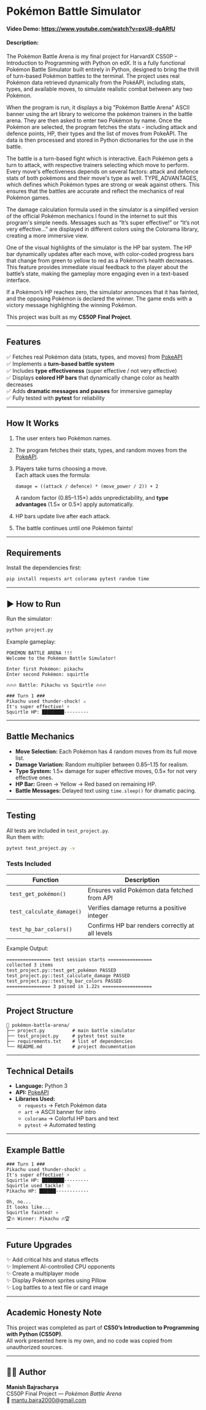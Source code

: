 # Pokémon Battle Simulator
#### Video Demo:  https://www.youtube.com/watch?v=pxU8-dgARfU
#### Description:
The Pokémon Battle Arena is my final project for HarvardX CS50P – Introduction to Programming with Python on edX. It is a fully functional Pokémon Battle Simulator built entirely in Python, designed to bring the thrill of turn-based Pokémon battles to the terminal. The project uses real Pokémon data retrieved dynamically from the PokéAPI, including stats, types, and available moves, to simulate realistic combat between any two Pokémon.

When the program is run, it displays a big "Pokémon Battle Arena" ASCII banner using the art library to welcome the pokémon trainers in the battle arena. They are then asked to enter two Pokémon by name. Once the Pokémon are selected, the program fetches the stats - including attack and defence points, HP, their types and the list of moves from PokeAPI. The data is then processed and stored in Python dictionaries for the use in the battle.

The battle is a turn-based fight which is interactive. Each Pokémon gets a turn to attack, with respective trainers selecting which move to perform. Every move's effectiveness depends on several factors: attack and defence stats of both pokémons and their move's type as well. TYPE_ADVANTAGES, which defines which Pokémon types are strong or weak against others. This ensures that the battles are accurate and reflect the mechanics of real Pokémon games.

The damage calculation formula used in the simulator is a simplified version of the official Pokémon mechanics I found in the internet to suit this program's simple needs. Messages such as “It’s super effective!” or “It’s not very effective…” are displayed in different colors using the Colorama library, creating a more immersive view.

One of the visual highlights of the simulator is the HP bar system. The HP bar dynamically updates after each move, with color-coded progress bars that change from green to yellow to red as a Pokémon’s health decreases. This feature provides immediate visual feedback to the player about the battle’s state, making the gameplay more engaging even in a text-based interface.

If a Pokémon’s HP reaches zero, the simulator announces that it has fainted, and the opposing Pokémon is declared the winner. The game ends with a victory message highlighting the winning Pokémon.

This project was built as my **CS50P Final Project**.

---

## Features

✅ Fetches real Pokémon data (stats, types, and moves) from [PokeAPI](https://pokeapi.co/)  
✅ Implements a **turn-based battle system**  
✅ Includes **type effectiveness** (super effective / not very effective)  
✅ Displays **colored HP bars** that dynamically change color as health decreases  
✅ Adds **dramatic messages and pauses** for immersive gameplay  
✅ Fully tested with **pytest** for reliability  

---

## How It Works

1. The user enters two Pokémon names.
2. The program fetches their stats, types, and random moves from the [PokeAPI](https://pokeapi.co/).
3. Players take turns choosing a move.  
   Each attack uses the formula:

   ```
   damage = ((attack / defence) * (move_power / 2)) + 2
   ```

   A random factor (0.85–1.15×) adds unpredictability, and **type advantages** (1.5× or 0.5×) apply automatically.

4. HP bars update live after each attack.
5. The battle continues until one Pokémon faints!

---

## Requirements

Install the dependencies first:

```bash
pip install requests art colorama pytest random time
```

---

## ▶️ How to Run

Run the simulator:

```bash
python project.py
```

Example gameplay:

```
POKÉMON BATTLE ARENA !!!
Welcome to the Pokémon Battle Simulator!

Enter first Pokémon: pikachu
Enter second Pokémon: squirtle

🔥🔥🔥 Battle: Pikachu vs Squirtle 🔥🔥🔥

### Turn 1 ###
Pikachu used thunder-shock! ⚔️
It's super effective! ⚡
Squirtle HP: ████████---------
```

---

## Battle Mechanics

- **Move Selection:** Each Pokémon has 4 random moves from its full move list.
- **Damage Variation:** Random multiplier between 0.85–1.15 for realism.
- **Type System:** 1.5× damage for super effective moves, 0.5× for not very effective ones.
- **HP Bar:** Green → Yellow → Red based on remaining HP.
- **Battle Messages:** Delayed text using `time.sleep()` for dramatic pacing.

---

## Testing

All tests are included in `test_project.py`.  
Run them with:

```bash
pytest test_project.py -v
```

### Tests Included

| Function | Description |
|-----------|--------------|
| `test_get_pokémon()` | Ensures valid Pokémon data fetched from API |
| `test_calculate_damage()` | Verifies damage returns a positive integer |
| `test_hp_bar_colors()` | Confirms HP bar renders correctly at all levels |

Example Output:
```
================ test session starts ================
collected 3 items
test_project.py::test_get_pokémon PASSED
test_project.py::test_calculate_damage PASSED
test_project.py::test_hp_bar_colors PASSED
================ 3 passed in 1.22s ==================
```

---

## Project Structure

```
📁 pokémon-battle-arena/
├── project.py          # main battle simulator
├── test_project.py     # pytest test suite
├── requirements.txt    # list of dependencies
└── README.md           # project documentation
```

---

## Technical Details

- **Language:** Python 3  
- **API:** [PokeAPI](https://pokeapi.co/)  
- **Libraries Used:**
  - `requests` → Fetch Pokémon data  
  - `art` → ASCII banner for intro  
  - `colorama` → Colorful HP bars and text  
  - `pytest` → Automated testing  

---

## Example Battle

```
### Turn 1 ###
Pikachu used thunder-shock! ⚔️
It's super effective! ⚡
Squirtle HP: ████████---------
Squirtle used tackle! 💥
Pikachu HP: ██████------------
```

```
Oh, no...
It looks like...
Squirtle fainted! 💀
🏆🔥 Winner: Pikachu 🔥🏆
```

---

## Future Upgrades

✨ Add critical hits and status effects  
✨ Implement AI-controlled CPU opponents  
✨ Create a multiplayer mode  
✨ Display Pokémon sprites using Pillow  
✨ Log battles to a text file or card image  

---

## Academic Honesty Note

This project was completed as part of **CS50’s Introduction to Programming with Python (CS50P)**.  
All work presented here is my own, and no code was copied from unauthorized sources.

---

## 👨‍💻 Author

**Manish Bajracharya**  
CS50P Final Project — *Pokémon Battle Arena*  
📧 mantu.bajra2000@gmail.com
